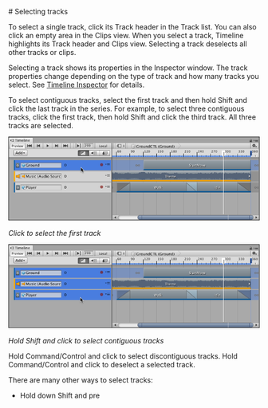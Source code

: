                                                                                                                                                                                                                                                                                                                                                                                                                                                                                                                                 # Selecting tracks

To select a single track, click its Track header in the Track list. You can also click an empty area in the Clips view. When you select a track, Timeline highlights its Track header and Clips view. Selecting a track deselects all other tracks or clips. 

Selecting a track shows its properties in the Inspector window. The track properties change depending on the type of track and how many tracks you select. See [Timeline Inspector](insp_about.md) for details.

To select contiguous tracks, select the first track and then hold Shift and click the last track in the series. For example, to select three contiguous tracks, click the first track, then hold Shift and click the third track. All three tracks are selected.

![Click to select the first track](images/timeline_track_select_first.png)

_Click to select the first track_

![Hold Shift and click to select contiguous tracks](images/timeline_track_select_last.png)

_Hold Shift and click to select contiguous tracks_

Hold Command/Control and click to select discontiguous tracks. Hold Command/Control and click to deselect a selected track. 

There are many other ways to select tracks:

* Hold down Shift and pre